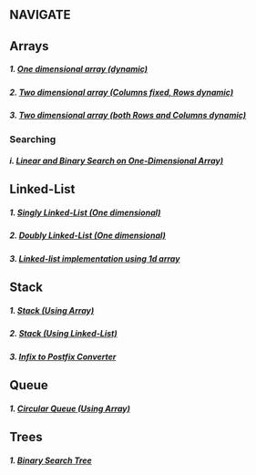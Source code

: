 
## NAVIGATE
## Arrays

##### 1. [One dimensional array *(dynamic)*](dynamic_one_dimensional_array.c)
##### 2. [Two dimensional array *(Columns fixed, Rows dynamic)*](dynamic_2d_array_with_column_fixed.c)
##### 3. [Two dimensional array *(both Rows and Columns dynamic)*](complete_dynamic_2d_array.c)

### Searching
##### i. [Linear and Binary Search *on One-Dimensional Array)*](linear_and_binary_search_on_dynamic_1d_array.c)



## Linked-List

##### 1. [Singly Linked-List *(One dimensional)*](singly_linked_list.c)
##### 2. [Doubly Linked-List *(One dimensional)*](doubly_linked_list.c)
##### 3. [Linked-list implementation using 1d array](array_using_linked_list.c)

## Stack

##### 1. [Stack *(Using Array)*](stack_using_array.c)
##### 2. [Stack *(Using Linked-List)*](stack_using_linked_list.c)
##### 3. [Infix to Postfix Converter](infixToPostfix.c)

## Queue

##### 1. [Circular Queue *(Using Array)*](circularQueue.c)

## Trees

##### 1. [Binary Search Tree](binarySearchTree.c)
